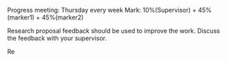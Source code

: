 Progress meeting: Thursday every week
Mark: 10%(Supervisor) + 45%(marker1) + 45%(marker2)

Research proposal feedback should be used to improve the work.
Discuss the feedback with your supervisor.

Re

<!--stackedit_data:
eyJoaXN0b3J5IjpbLTkzODM3MTU1NiwtMTgyNTgxNjUyNSwtMj
A4ODc0NjYxMl19
-->